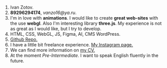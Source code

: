 1. Ivan Zotov.
2. **89296294174**, _vanzo16@ya.ru_.
3. I'm in love with **animations**. I would like to create **great web-sites** with the use **webgl**. Also I'm interesting library **three.js**. My experience is not as great as I would like, but I try to develop.
4. HTML, CSS, WebGL, JS, Figma, AI, CMS WordPress.
5. [Github Repo.](https://github.com/vanzo16?tab=repositories)
6. I have a little bit freelance experience. [My Instagram page.](https://www.instagram.com/webdev_vanzo/)
7. We can find more information on [my CV.](https://klin.hh.ru/resume/c65bbc5bff029f46540039ed1f615850386945#key-skills)
8. At the moment _Pre-Intermediate_. I want to speak English fluently in the future.
